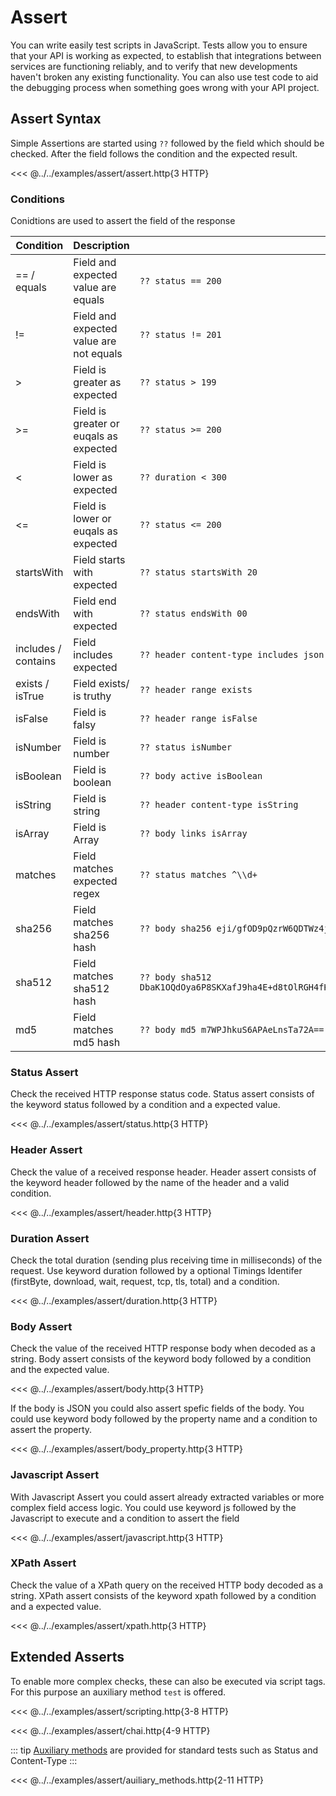 
# Assert

You can write easily test scripts in JavaScript. Tests allow you to ensure that your API is working as expected, to establish that integrations between services are functioning reliably, and to verify that new developments haven't broken any existing functionality. You can also use test code to aid the debugging process when something goes wrong with your API project.

## Assert Syntax

Simple Assertions are started using `??` followed by the field which should be checked. After the field follows the condition and the expected result.

<<< @../../examples/assert/assert.http{3 HTTP}

### Conditions

Conidtions are used to assert the field of the response

| Condition | Description | Example |
| - | - | - |
| == / equals | Field and expected value are equals | `?? status == 200` |
| != | Field and expected value are not equals | `?? status != 201` |
| > | Field is greater as expected | `?? status > 199` |
| >= | Field is greater or euqals as expected  | `?? status >= 200` |
| < | Field is lower as expected | `?? duration < 300` |
| <= | Field is lower or euqals as expected | `?? status <= 200` |
| startsWith | Field starts with expected | `?? status startsWith 20` |
| endsWith | Field end with expected | `?? status endsWith 00` |
| includes / contains | Field includes expected | `?? header content-type includes json` |
| exists / isTrue | Field exists/ is truthy | `?? header range exists` |
| isFalse | Field is falsy | `?? header range isFalse` |
| isNumber | Field is number | `?? status isNumber` |
| isBoolean | Field is boolean | `?? body active isBoolean` |
| isString | Field is string | `?? header content-type isString` |
| isArray | Field is Array | `?? body links isArray` |
| matches | Field matches expected regex | `?? status matches ^\\d+` |
| sha256 | Field matches sha256 hash | `?? body sha256 eji/gfOD9pQzrW6QDTWz4jhVk/dqe3q11DVbi6Qe4ks=` |
| sha512 | Field matches sha512 hash | `?? body sha512 DbaK1OQdOya6P8SKXafJ9ha4E+d8tOlRGH4fKjfCutlAQQififYBLue0TiH4Y8XZVT47Zl7a6GQLsidLVVJm6w==` |
| md5 | Field matches md5 hash | `?? body md5 m7WPJhkuS6APAeLnsTa72A==` |

### Status Assert

Check the received HTTP response status code. Status assert consists of the keyword status followed by a condition and a expected value.


<<< @../../examples/assert/status.http{3 HTTP}

### Header Assert

Check the value of a received response header. Header assert consists of the keyword header followed by the name of the header and a valid condition.

<<< @../../examples/assert/header.http{3 HTTP}

### Duration Assert

Check the total duration (sending plus receiving time in milliseconds) of the request. Use keyword duration followed by a optional Timings Identifer (firstByte, download, wait, request, tcp, tls, total) and a condition. 

<<< @../../examples/assert/duration.http{3 HTTP}

### Body Assert

Check the value of the received HTTP response body when decoded as a string. Body assert consists of the keyword body followed by a condition and the expected value. 

<<< @../../examples/assert/body.http{3 HTTP}

If the body is JSON you could also assert spefic fields of the body. You could use keyword body followed by the property name and a condition to assert the property.

<<< @../../examples/assert/body_property.http{3 HTTP}

### Javascript Assert

With Javascript Assert you could assert already extracted variables or more complex field access logic. You could use keyword js followed by the Javascript to execute and a condition to assert the field

<<< @../../examples/assert/javascript.http{3 HTTP}

### XPath Assert

Check the value of a XPath query on the received HTTP body decoded as a string. XPath assert consists of the keyword xpath followed by a condition and a expected value.

<<< @../../examples/assert/xpath.http{3 HTTP}

## Extended Asserts

To enable more complex checks, these can also be executed via script tags. For this purpose an auxiliary method `test` is offered.


<<< @../../examples/assert/scripting.http{3-8 HTTP}


<<< @../../examples/assert/chai.http{4-9 HTTP}


::: tip
[Auxiliary methods](https://github.com/AnWeber/httpyac/blob/790a1b0409bd9eed6ef0ff26a2fc017952d58231/src/models/testFunction.ts#L6-L14) are provided for standard tests such as Status and Content-Type
:::


<<< @../../examples/assert/auiliary_methods.http{2-11 HTTP}
